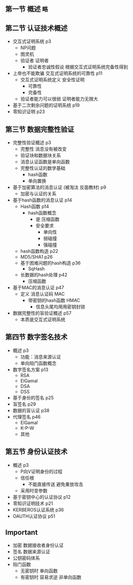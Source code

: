 
## 第一节 概述 `略`
## 第二节 认证技术概述
- 交互式证明系统 p3
  - NP问题
  - 图灵机
  - 验证者 证明者
    - 验证者忠诚性假设 根据交互式证明系统完备性得到
- 上帝也不能欺骗 交互式证明系统的可靠性 p11
  - 交互式证明系统定义 安全性证明 
    - 可靠性
    - 完备性
  - 验证者能力可以很弱 证明者能力无限大
- 基于二次剩余问题的证明系统 p19
- 零知识证明 p23

## 第三节 数据完整性验证
- 完整性验证概述 p3
  - 完整性 消息没有被改变
  - 验证块和数据块关系
  - 消息认证函数是单向函数
  - 完整性认证的数学基础
    - hash函数
    - 单向置换
- 基于加密算法的消息认证 (被淘汰 反面教材) p9
  - 加密与认证的关系
- 基于hash函数的消息认证 p14
  - Hash函数 p14
    - hash函数概念
      - 是 压缩函数
      - 安全要求
        - 单向性
        - 弱碰撞
        - 强碰撞
  - hash函数构造 p22
  - MD5/SHA1 p26
  - 基于困难问题的hash构造 p36
    - SqHash
  - 长数据的hash处理 p42
    - 压缩函数
- 基于MAC的消息认证 p47
  - 定义 消息认证码 MAC
    - 带密钥的hash函数 HMAC
      - 信息头尾均用用密钥封锁
- 数据完整性的盲验证概述 p57
  - 本质是交互式证明系统
  
## 第四节 数字签名技术
- 概述 p3
  - 功能：消息来源认证
  - 单向陷门函数概念
- 数字签名方案 p13
  - RSA
  - ElGamal
  - DSA
  - DSS
- 基于身份的签名 p25
- 盲签名 p29
- 数据的盲认证 p38
- 代理签名 p46
  - ElGamal
  - K-P-W
  - 其他
  
## 第五节 身份认证技术
- 概述 p3
  - P向V证明身份的过程
  - 信任根
    - 不能直接传送 避免重放攻击
  - 采用时变参数
- 基于密钥中心的认证协议 p12
- 零知识证明技术 p21
- KERBEROS认证系统 p36
- OAUTH认证协议 p51

## Important
- 加密 数据接收者身份认证
- 签名 数据来源认证
- 公钥密码体系
- 陷门函数
  - 无密钥时 单向函数
  - 有密钥时 容易求逆 非单向函数